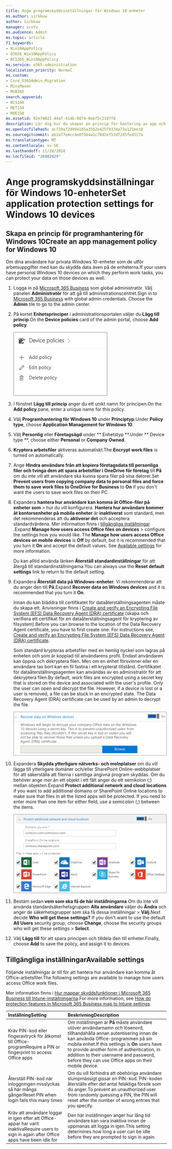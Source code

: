 ```yaml
---
title: Ange programskyddsinställningar för Windows 10-enheter
ms.author: sirkkuw
author: Sirkkuw
manager: scotv
ms.audience: Admin
ms.topic: article
f1_keywords:
- Win10AppPolicy
- O365E_Win10AppPolicy
- BCS365_Win10AppPolicy
ms.service: o365-administration
localization_priority: Normal
ms.custom:
- Core_O365Admin_Migration
- MiniMaven
- MSB365
search.appverid:
- BCS160
- MET150
- MOE150
ms.assetid: 02e74022-44af-414b-9d74-0ebf5c2197f0
description: Lär dig hur du skapar en princip för hantering av app och skydda arbete filer på Windows 10 enheter.
ms.openlocfilehash: acf19a72d994185a35b2e425f8334a73a121ee10
ms.sourcegitcommit: eb1a77e4cc4e8f564a1c78d2ef53d7245fe4517a
ms.translationtype: MT
ms.contentlocale: sv-SE
ms.lasthandoff: 11/28/2018
ms.locfileid: "26982829"
---
```

# <a name="set-application-protection-settings-for-windows-10-devices"></a><span data-ttu-id="7c4a7-103">Ange programskyddsinställningar för Windows 10-enheter</span><span class="sxs-lookup"><span data-stu-id="7c4a7-103">Set application protection settings for Windows 10 devices</span></span>

## <a name="create-an-app-management-policy-for-windows-10"></a><span data-ttu-id="7c4a7-104">Skapa en princip för programhantering för Windows 10</span><span class="sxs-lookup"><span data-stu-id="7c4a7-104">Create an app management policy for Windows 10</span></span>

<span data-ttu-id="7c4a7-105">Om dina användare har privata Windows 10-enheter som de utför arbetsuppgifter med kan du skydda data även på de enheterna.</span><span class="sxs-lookup"><span data-stu-id="7c4a7-105">If your users have personal Windows 10 devices on which they perform work tasks, you can protect your data on those devices as well.</span></span>
  
1. <span data-ttu-id="7c4a7-p101">Logga in på [Microsoft 365 Business](https://portal.office.com) som global administratör. Välj panelen **Administratör** för att gå till administrationscentret.</span><span class="sxs-lookup"><span data-stu-id="7c4a7-p101">Sign in to [Microsoft 365 Business](https://portal.office.com) with global admin credentials. Choose the **Admin** tile to go to the admin center.</span></span> 
    
2. <span data-ttu-id="7c4a7-108">På kortet **Enhetsprinciper** i administrationsportalen väljer du **Lägg till princip**.</span><span class="sxs-lookup"><span data-stu-id="7c4a7-108">On the **Device policies** card of the admin portal, choose **Add policy**.</span></span>
    
    ![Device policies card in the admin center.](media/27c12b61-d112-4348-b557-4f3e46204797.png)
  
3. <span data-ttu-id="7c4a7-110">I fönstret **Lägg till princip** anger du ett unikt namn för principen.</span><span class="sxs-lookup"><span data-stu-id="7c4a7-110">On the **Add policy** pane, enter a unique name for this policy.</span></span> 
    
4. <span data-ttu-id="7c4a7-111">Välj **Programhantering för Windows 10** under **Principtyp**.</span><span class="sxs-lookup"><span data-stu-id="7c4a7-111">Under **Policy type**, choose **Application Management for Windows 10**.</span></span>
    
5. <span data-ttu-id="7c4a7-112">Välj **Personlig** eller **Företagsägd** under \*\* Enhetstyp \*\*.</span><span class="sxs-lookup"><span data-stu-id="7c4a7-112">Under \*\* Device type \*\*, choose either **Personal** or **Company Owned**.</span></span>
    
6. <span data-ttu-id="7c4a7-113">**Kryptera arbetsfiler** aktiveras automatiskt.</span><span class="sxs-lookup"><span data-stu-id="7c4a7-113">The **Encrypt work files** is turned on automatically.</span></span> 
    
7. <span data-ttu-id="7c4a7-114">Ange **Hindra användare från att kopiera företagsdata till personliga filer och tvinga dem att spara arbetsfiler i OneDrive för företag** till **På** om du inte vill att användare ska kunna spara filer på sina datorer.</span><span class="sxs-lookup"><span data-stu-id="7c4a7-114">Set **Prevent users from copying company data to personal files and force them to save work files to OneDrive for Business** to **On** if you don't want the users to save work files on their PC.</span></span> 
    
8. <span data-ttu-id="7c4a7-p102">Expandera **hantera hur användare kan komma åt Office-filer på enheter som** \> hur du vill konfigurera. **Hantera hur användare kommer åt kontorsenheter på mobila enheter** är **inaktiverat** som standard, men det rekommenderas att du **aktiverar det** och acceptera standardvärdena. Mer information finns i [tillgängliga inställningar](protection-settings-for-windows-10-devices.md#bkmk_settings) .</span><span class="sxs-lookup"><span data-stu-id="7c4a7-p102">Expand **Manage how users access Office files on devices** \> configure the settings how you would like. The **Manage how users access Office devices on mobile devices** is **Off** by default, but it is recommended that you turn it **On** and accept the default values. See [Available settings](protection-settings-for-windows-10-devices.md#bkmk_settings) for more information.</span></span> 
    
    <span data-ttu-id="7c4a7-118">Du kan alltid använda länken **Återställ standardinställningar** för att återgå till standardinställningarna.</span><span class="sxs-lookup"><span data-stu-id="7c4a7-118">You can always use the **Reset default settings** link to return to the default setting.</span></span> 
    
9. <span data-ttu-id="7c4a7-119">Expandera **Återställ data på Windows-enheter**. Vi rekommenderar att du anger den till **På**.</span><span class="sxs-lookup"><span data-stu-id="7c4a7-119">Expand **Recover data on Windows devices** and it is recommended that you turn it **On**.</span></span>
    
    <span data-ttu-id="7c4a7-p103">Innan du kan bläddra till certifikatet för dataåterställningsagenten måste du skapa ett. Anvisningar finns i [Create and verify an Encrypting File System (EFS) Data Recovery Agent (DRA) certificate](https://go.microsoft.com/fwlink/p/?linkid=853700) (skapa och verifiera ett certifikat för en dataåterställningsagent för kryptering av filsystem).</span><span class="sxs-lookup"><span data-stu-id="7c4a7-p103">Before you can browse to the location of the Data Recovery Agent certificate, you have to first create one. For instructions see, [Create and verify an Encrypting File System (EFS) Data Recovery Agent (DRA) certificate](https://go.microsoft.com/fwlink/p/?linkid=853700).</span></span>
    
    <span data-ttu-id="7c4a7-p104">Som standard krypteras arbetsfiler med en hemlig nyckel som lagras på enheten och som är kopplad till användarens profil. Endast användaren kan öppna och dekryptera filen. Men om en enhet försvinner eller en användare tas bort kan en fil fastna i ett krypterat tillstånd. Certifikatet för dataåterställningsagenten kan användas av en administratör för att dekryptera filen.</span><span class="sxs-lookup"><span data-stu-id="7c4a7-p104">By default, work files are encrypted using a secret key that is stored on the device and associated with the user's profile. Only the user can open and decrypt the file. However, if a device is lost or a user is removed, a file can be stuck in an encrypted state. The Data Recovery Agent (DRA) certificate can be used by an admin to decrypt the file.</span></span>
    
    ![Browse to Data Recovery Agent certificate.](media/7d7d664f-b72f-4293-a3e7-d0fa7371366c.png)
  
10. <span data-ttu-id="7c4a7-p105">Expandera **Skydda ytterligare nätverks- och molnplatser** om du vill lägga till ytterligare domäner och/eller SharePoint Online-webbplatser för att säkerställa att filerna i samtliga angivna program skyddas. Om du behöver ange mer än ett objekt i ett fält anger du ett semikolon (;) mellan objekten.</span><span class="sxs-lookup"><span data-stu-id="7c4a7-p105">Expand **Protect additional network and cloud locations** if you want to add additional domains or SharePoint Online locations to make sure that files in all the listed apps will be protected. If you need to enter more than one item for either field, use a semicolon (;) between the items.</span></span> 
    
    ![Expand Protect additional network and cloud locations, and enter domains or SharePoint Online sites you own.](media/7afaa0c7-ba53-456d-8c61-312c45e09625.png)
  
11. <span data-ttu-id="7c4a7-p106">Bestäm sedan **vem som ska få de här inställningarna** Om du inte vill använda standardsäkerhetsgruppen **Alla användare** väljer du **Ändra** och anger de säkerhetsgrupper som ska få dessa inställningar \> **Välj**.</span><span class="sxs-lookup"><span data-stu-id="7c4a7-p106">Next decide **Who will get these settings?** If you don't want to use the default **All Users** security group, choose **Change**, choose the security groups who will get these settings \> **Select**.</span></span>
    
12. <span data-ttu-id="7c4a7-132">Välj **Lägg till** för att spara principen och tilldela den till enheter.</span><span class="sxs-lookup"><span data-stu-id="7c4a7-132">Finally, choose **Add** to save the policy, and assign it to devices.</span></span> 
    
## <a name="available-settings"></a><span data-ttu-id="7c4a7-133">Tillgängliga inställningar</span><span class="sxs-lookup"><span data-stu-id="7c4a7-133">Available settings</span></span>

<span data-ttu-id="7c4a7-134">Följande inställningar är till för att hantera hur användare kan komma åt Office-arbetsfiler.</span><span class="sxs-lookup"><span data-stu-id="7c4a7-134">The following settings are available to manage how users access Office work files.</span></span>
  
<span data-ttu-id="7c4a7-135">Mer information finns i [Hur mappar skyddsfunktioner i Microsoft 365 Business till Intune-inställningarna](map-protection-features-to-intune-settings.md).</span><span class="sxs-lookup"><span data-stu-id="7c4a7-135">For more information, see [How do protection features in Microsoft 365 Business map to Intune settings](map-protection-features-to-intune-settings.md).</span></span>
  
|<span data-ttu-id="7c4a7-136">**Inställning**</span><span class="sxs-lookup"><span data-stu-id="7c4a7-136">**Setting**</span></span>|<span data-ttu-id="7c4a7-137">**Beskrivning**</span><span class="sxs-lookup"><span data-stu-id="7c4a7-137">**Description**</span></span>|
|:-----|:-----|
|<span data-ttu-id="7c4a7-138">Kräv PIN-kod eller fingeravtryck för åtkomst till Office-program</span><span class="sxs-lookup"><span data-stu-id="7c4a7-138">Require a PIN or fingerprint to access Office apps</span></span>  <br/> |<span data-ttu-id="7c4a7-139">Om inställningen är **På** måste användare utöver användarnamn och lösenord, tillhandahålla annan autentisering innan de kan använda Office-programmen på sin mobila enhet.</span><span class="sxs-lookup"><span data-stu-id="7c4a7-139">If this settings is **On** users have to provide another form of authentication, in addition to their username and password, before they can use Office apps on their mobile device.</span></span>  <br/> |
|<span data-ttu-id="7c4a7-140">Återställ PIN-kod när inloggningen misslyckas så här många gånger</span><span class="sxs-lookup"><span data-stu-id="7c4a7-140">Reset PIN when login fails this many times</span></span>  <br/> |<span data-ttu-id="7c4a7-141">Om du vill förhindra att obehöriga användare slumpmässigt gissar en PIN-kod. PIN-koden återställs efter det antal felaktiga försök som du anger.</span><span class="sxs-lookup"><span data-stu-id="7c4a7-141">To prevent an unauthorized user from randomly guessing a PIN, the PIN will reset after the number of wrong entries that you specify.</span></span>  <br/> |
|<span data-ttu-id="7c4a7-142">Kräv att användare loggar in igen efter att Office-appar har varit inaktiva</span><span class="sxs-lookup"><span data-stu-id="7c4a7-142">Require users to sign in again after Office apps have been idle for</span></span>  <br/> |<span data-ttu-id="7c4a7-143">Den här inställningen anger hur lång tid användare kan vara inaktiva innan de uppmanas att logga in igen.</span><span class="sxs-lookup"><span data-stu-id="7c4a7-143">This setting determines how long a user can be idle before they are prompted to sign in again.</span></span>  <br/> |
   

